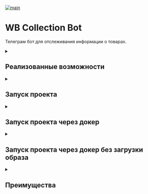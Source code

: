 [![main](https://github.com/inferno681/wb_bot/actions/workflows/main.yaml/badge.svg)](https://github.com/inferno681/wb_bot/actions/workflows/main.yaml)

# WB Collection Bot

Телеграм бот для отслеживания информации о товарах.

<details><summary><h2>Реализованные возможности</h2></summary>
- Получение информации о товаре из бд.
- Запуск загрузки информации о товаре в базу данных.
- Запуск загрузки информации о товаре в базу данных с обновлением каждые 30 минут.
- Остановка обновления информации о товаре в базе данных.
</details>

<details><summary><h2>Запуск проекта</h2></summary>
1. Клонируйте репозиторий, создайте виртуальное окружение и активируйте его.

2. Установите poetry:
```bash
pip install poetry
```
3. Установите зависимости:
```bash
poetry install
```
Можно использовать ключ "--only main", если не нужно запускать тесты или линтеры.

4. Создайте .env файл с токеном:
```
token=
```
5. Все настройки приложения находятся в файле src/config/config.yaml. Измените значение host раздела redis на "localhost".

6. Базу данных можно запустить в контейнере:
```bash
docker compose -f ./infra/docker-compose-dev.yaml up -d
```
7. Запустите приложение:
```bash
export PYTHONPATH=src/
```
```bash
python src/bot/main.py
```
</details>

<details><summary><h2>Запуск проекта через докер</h2></summary>

1. Создайте .env файл с токеном:
```
token=
```
2. Скопируйте файл docker-compose-prod.yaml в директорию с .env файлом.

3. Выполните команду:
```bash
docker compose -f .\docker-compose-prod.yaml up -d
```
</details>

<details><summary><h2>Запуск проекта через докер без загрузки образа</h2></summary>

1. Клонируйте репозиторий, создайте виртуальное окружение и активируйте его.

2. Создайте .env файл с токеном:
```
token=
```
3. Все настройки приложения находятся в файле src/config/config.yaml.

4. Запустите приложение из папки infra:
```bash
docker compose up -d
```
</details>

<details><summary><h2>Преимущества</h2></summary>

- реализовано в соответствии с заданием https://docs.google.com/document/d/12qJvn8WZAxDsFTOGBC2uiaAioIg4x3JF-TvGvq2Povs/edit?tab=t.0

- Там где это необходимо используется конкурентность.

- Реализовано CI/CD.

- Имеется дополнительный функционал соответствующий API.
</details>
